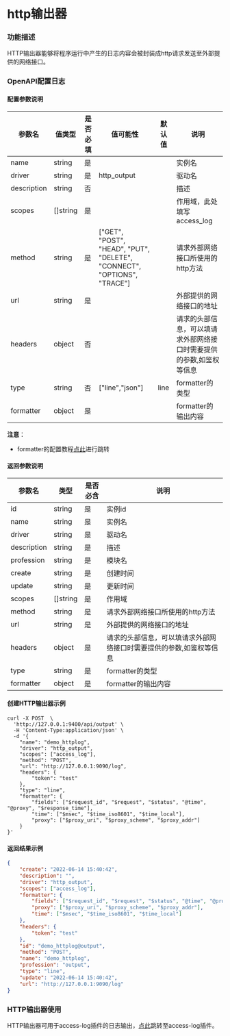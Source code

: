 # http输出器

### 功能描述

HTTP输出器能够将程序运行中产生的日志内容会被封装成http请求发送至外部提供的网络接口。



### OpenAPI配置日志

#### 配置参数说明

| 参数名         | 值类型        | 是否必填   | 值可能性                                                                    | 默认值  | 说明                                 |
|-------------|------------|--------|-------------------------------------------------------------------------|------|------------------------------------|
| name        | string     | 是      |                                                                         |      | 实例名                                |
| driver      | string     | 是      | http_output                                                             |      | 驱动名                                |
| description | string     | 否      |                                                                         |      | 描述                                 |
| scopes      | []string   | 是      |                                                                         |      | 作用域，此处填写access_log                 |
| method      | string     | 是      | ["GET", "POST", "HEAD", "PUT", "DELETE", "CONNECT", "OPTIONS", "TRACE"] |      | 请求外部网络接口所使用的http方法                 |
| url         | string     | 是      |                                                                         |      | 外部提供的网络接口的地址                       |
| headers     | object     | 否      |                                                                         |      | 请求的头部信息，可以填请求外部网络接口时需要提供的参数,如鉴权等信息 |
| type        | string     | 否      | ["line","json"]                                                         | line | formatter的类型                       |
| formatter   | object     | 是      |                                                                         |      | formatter的输出内容                     |

**注意**：

* formatter的配置教程[点此](/docs/formatter)进行跳转



#### 返回参数说明

| 参数名         | 类型        | 是否必含    | 说明                                 |
|-------------|-----------|---------|------------------------------------|
| id          | string    | 是       | 实例id                               |
| name        | string    | 是       | 实例名                                |
| driver      | string    | 是       | 驱动名                                |
| description | string    | 是       | 描述                                 |
| profession  | string    | 是       | 模块名                                |
| create      | string    | 是       | 创建时间                               |
| update      | string    | 是       | 更新时间                               |
| scopes      | []string  | 是       | 作用域                                |
| method      | string    | 是       | 请求外部网络接口所使用的http方法                 |
| url         | string    | 是       | 外部提供的网络接口的地址                       |
| headers     | object    | 是       | 请求的头部信息，可以填请求外部网络接口时需要提供的参数,如鉴权等信息 |
| type        | string    | 是       | formatter的类型                       |
| formatter   | object    | 是       | formatter的输出内容                     |



#### 创建HTTP输出器示例

```shell
curl -X POST  \
  'http://127.0.0.1:9400/api/output' \
  -H 'Content-Type:application/json' \
  -d '{
	"name": "demo_httplog",
	"driver": "http_output",
    "scopes": ["access_log"],
	"method": "POST",
	"url": "http://127.0.0.1:9090/log",
	"headers": {
		"token": "test"
	},
	"type": "line",
	"formatter": {
		"fields": ["$request_id", "$request", "$status", "@time", "@proxy", "$response_time"],
		"time": ["$msec", "$time_iso8601", "$time_local"],
		"proxy": ["$proxy_uri", "$proxy_scheme", "$proxy_addr"]
	}
}'
```



#### 返回结果示例

```json
{
	"create": "2022-06-14 15:40:42",
	"description": "",
	"driver": "http_output",
    "scopes": ["access_log"],
	"formatter": {
		"fields": ["$request_id", "$request", "$status", "@time", "@proxy", "$response_time"],
		"proxy": ["$proxy_uri", "$proxy_scheme", "$proxy_addr"],
		"time": ["$msec", "$time_iso8601", "$time_local"]
	},
	"headers": {
		"token": "test"
	},
	"id": "demo_httplog@output",
	"method": "POST",
	"name": "demo_httplog",
	"profession": "output",
	"type": "line",
	"update": "2022-06-14 15:40:42",
	"url": "http://127.0.0.1:9090/log"
}
```



### HTTP输出器使用

HTTP输出器可用于access-log插件的日志输出，[点此](/docs/apinto/plugins/access_log.md)跳转至access-log插件。
